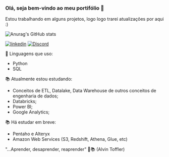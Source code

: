 ### Olá, seja bem-vindo ao meu portifólio  👋
Estou trabalhando em alguns projetos, logo logo trarei atualizações por aqui :)

![Anurag's GitHub stats](https://github-readme-stats.vercel.app/api?username=brunolopesk&show_icons=true&theme=onedark)

[![linkedin](https://img.shields.io/badge/LinkedIn-0077B5?style=for-the-badge&logo=linkedin&logoColor=white)](https://www.linkedin.com/in/bruno-santos-581a11240/)
[![Discord](https://img.shields.io/badge/Discord-7289DA?style=for-the-badge&logo=discord&logoColor=white)]()


🚀 Linguagens que uso:
- Python
- SQL
   

📚 Atualmente estou estudando:
- Conceitos de ETL, Datalake, Data Warehouse de outros conceitos de engenharia de dados;
- Databricks;
- Power BI;
- Google Analytics;


📚 Há estudar em breve:
- Pentaho e Alteryx
- Amazon Web Services (S3, Redshift, Athena, Glue, etc)


"...Aprender, desaprender, reaprender" 🚀📚 (Alvin Toffler)



